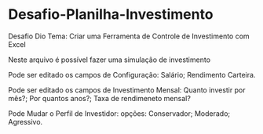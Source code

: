 # Desafio-Planilha-Investimento
Desafio Dio Tema: Criar uma Ferramenta de Controle de Investimento com Excel

Neste arquivo é possível fazer uma simulação de investimento

Pode ser editado os campos de Configuração: Salário; Rendimento Carteira.

Pode ser editado os campos de Investimento Mensal: Quanto investir por mês?;	Por quantos anos?;	Taxa de rendimeneto mensal?	

Pode Mudar o Perfil de Investidor: opções: Conservador; Moderado; Agressivo.
